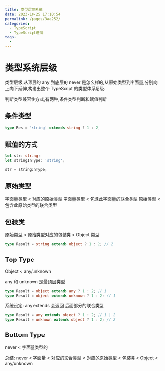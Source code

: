 ```yaml
---
title: 类型层架系统
date: 2023-10-25 17:10:54
permalink: /pages/3aa252/
categories:
  - TypeScript
  - TypeScript进阶
tags:
  -
---
```


# 类型系统层级

类型层级,从顶层的 any 到底层的 never 是怎么样的,从原始类型到字面量,分别向上向下延伸,构建出整个 TypeScript 的类型体系层级.

判断类型兼容性方式,有两种,条件类型判断和赋值判断

## 条件类型

```ts
type Res = 'string' extends string ? 1 : 2;
```

## 赋值的方式

```ts
let str: string;
let stringInType: 'string';

str = stringInType;
```

## 原始类型

字面量类型 < 对应的原始类型
字面量类型 < 包含此字面量的联合类型
原始类型 < 包含此原始类型的联合类型

## 包装类

原始类型 < 原始类型对应的包装类 < Object 类型

```ts
type Result = string extends object ? 1 : 2; // 2
```

## Top Type

Object < any/unknown

any 和 unknown 是最顶层类型

```ts
type Result = object extends any ? 1 : 2; // 1
type Result = object extends unknown ? 1 : 2; // 1
```

系统设定: any extends 会返回 后面部分的联合类型

```ts
type Result = any extends object ? 1 : 2; // 1 | 2
type Result = unknown extends object ? 1 : 2; // 2
```

## Bottom Type

never < 字面量类型的

总结: never < 字面量 < 对应的联合类型 < 对应的原始类型 < 包装类 < Object < any/unknown
